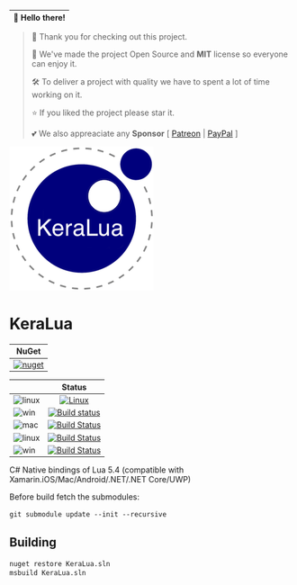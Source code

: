 👋 Hello there! | 
------------ | 
> 🔭 Thank you for checking out this project.
>
> 🍻 We've made the project Open Source and **MIT** license so everyone can enjoy it. 
>
> 🛠 To deliver a project with quality we have to spent a lot of time working on it.
> 
> ⭐️ If you liked the project please star it.
>
> 💕 We also appreaciate any **Sponsor**  [ [Patreon](https://www.patreon.com/codefoco) | [PayPal](paypal.me/viniciusjarina) ] 

[![Logo](https://raw.githubusercontent.com/NLua/KeraLua/master/KeraLua.png)]()

KeraLua
=======


| NuGet |
| ------|
|[![nuget](https://badgen.net/nuget/v/KeraLua?icon=nuget)](https://www.nuget.org/packages/KeraLua)|

|  | Status | 
| :------ | :------: | 
|![linux](https://badgen.net/badge/icon/Ubuntu%20Linux%20x64?icon=travis&label&color=orange)   | [![Linux](https://travis-ci.org/NLua/KeraLua.svg?branch=master)](https://travis-ci.org/NLua/KeraLua) |
| ![win](https://badgen.net/badge/icon/Windows?icon=windows&label&color=blue) | [![Build status](https://ci.appveyor.com/api/projects/status/jkqcy9m9k35jwolx?svg=true)](https://ci.appveyor.com/project/viniciusjarina/keralua)|
| ![mac](https://badgen.net/badge/icon/macOS,iOS,tvOS,watchOS?icon=apple&label&color=purple&list=1) | [![Build Status](https://dev.azure.com/codefoco/NuGets/_apis/build/status/KeraLua?branchName=master&jobName=Mac)](https://dev.azure.com/codefoco/NuGets/_build/latest?definitionId=64&branchName=master) |
|![linux](https://badgen.net/badge/icon/Ubuntu%20Linux%20x64?icon=terminal&label&color=orange)  | [![Build Status](https://dev.azure.com/codefoco/NuGets/_apis/build/status/KeraLua?branchName=master&jobName=Linux)](https://dev.azure.com/codefoco/NuGets/_build/latest?definitionId=64&branchName=master) |
|![win](https://badgen.net/badge/icon/Windows,.NET%20Core?icon=windows&label&list=1) | [![Build Status](https://dev.azure.com/codefoco/NuGets/_apis/build/status/KeraLua?branchName=master&jobName=Windows)](https://dev.azure.com/codefoco/NuGets/_build/latest?definitionId=64&branchName=master) |


C# Native bindings of Lua 5.4 (compatible with Xamarin.iOS/Mac/Android/.NET/.NET Core/UWP) 

Before build fetch the submodules:

	git submodule update --init --recursive


Building
---------

	nuget restore KeraLua.sln
	msbuild KeraLua.sln



